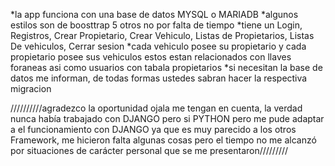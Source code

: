 *la app funciona con una base de datos MYSQL o MARIADB
*algunos estilos son de boosttrap 5 otros no por falta de tiempo
*tiene un Login, Registros, Crear Propietario, Crear Vehiculo, Listas de Propietarios, Listas De vehiculos, Cerrar sesion
*cada vehiculo posee su propietario y cada propietario posee sus vehiculos estos estan relacionados con llaves foraneas asi como usuarios con tabala propietarios
*si necesitan la base de datos me informan, de todas formas ustedes sabran hacer la respectiva migracion

//////////agradezco la oportunidad ojala me tengan en cuenta, la verdad nunca había trabajado con DJANGO pero si PYTHON pero me pude adaptar a el funcionamiento con DJANGO ya que es muy parecido a los otros Framework, me hicieron falta algunas cosas pero el tiempo no me alcanzó por situaciones de carácter personal que se me presentaron/////////